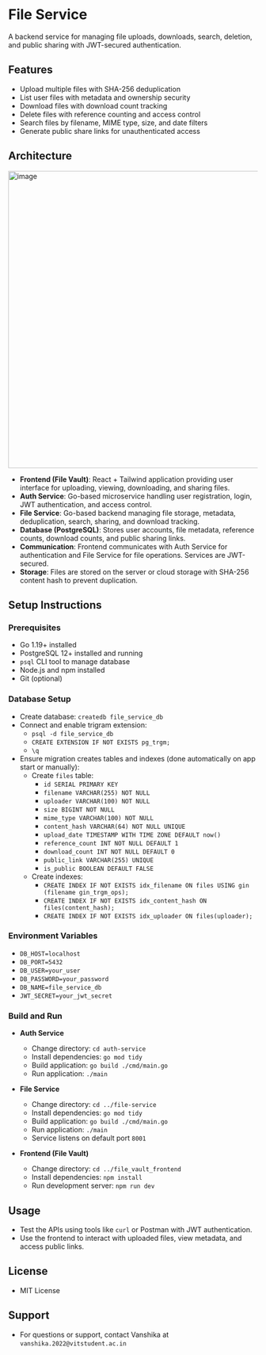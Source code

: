 # File Service

A backend service for managing file uploads, downloads, search, deletion, and public sharing with JWT-secured authentication.

## Features

- Upload multiple files with SHA-256 deduplication
- List user files with metadata and ownership security
- Download files with download count tracking
- Delete files with reference counting and access control
- Search files by filename, MIME type, size, and date filters
- Generate public share links for unauthenticated access

## Architecture

<img width="600" height="600" alt="image" src="https://github.com/user-attachments/assets/2320946a-1243-4cd7-8917-aadc8d8ca404" />


- **Frontend (File Vault)**: React + Tailwind application providing user interface for uploading, viewing, downloading, and sharing files.
- **Auth Service**: Go-based microservice handling user registration, login, JWT authentication, and access control.
- **File Service**: Go-based backend managing file storage, metadata, deduplication, search, sharing, and download tracking.
- **Database (PostgreSQL)**: Stores user accounts, file metadata, reference counts, download counts, and public sharing links.
- **Communication**: Frontend communicates with Auth Service for authentication and File Service for file operations. Services are JWT-secured.
- **Storage**: Files are stored on the server or cloud storage with SHA-256 content hash to prevent duplication.

## Setup Instructions

### Prerequisites

- Go 1.19+ installed
- PostgreSQL 12+ installed and running
- `psql` CLI tool to manage database
- Node.js and npm installed
- Git (optional)

### Database Setup

- Create database: `createdb file_service_db`
- Connect and enable trigram extension:
  - `psql -d file_service_db`
  - `CREATE EXTENSION IF NOT EXISTS pg_trgm;`
  - `\q`
- Ensure migration creates tables and indexes (done automatically on app start or manually):
  - Create `files` table:
    - `id SERIAL PRIMARY KEY`
    - `filename VARCHAR(255) NOT NULL`
    - `uploader VARCHAR(100) NOT NULL`
    - `size BIGINT NOT NULL`
    - `mime_type VARCHAR(100) NOT NULL`
    - `content_hash VARCHAR(64) NOT NULL UNIQUE`
    - `upload_date TIMESTAMP WITH TIME ZONE DEFAULT now()`
    - `reference_count INT NOT NULL DEFAULT 1`
    - `download_count INT NOT NULL DEFAULT 0`
    - `public_link VARCHAR(255) UNIQUE`
    - `is_public BOOLEAN DEFAULT FALSE`
  - Create indexes:
    - `CREATE INDEX IF NOT EXISTS idx_filename ON files USING gin (filename gin_trgm_ops);`
    - `CREATE INDEX IF NOT EXISTS idx_content_hash ON files(content_hash);`
    - `CREATE INDEX IF NOT EXISTS idx_uploader ON files(uploader);`

### Environment Variables

- `DB_HOST=localhost`
- `DB_PORT=5432`
- `DB_USER=your_user`
- `DB_PASSWORD=your_password`
- `DB_NAME=file_service_db`
- `JWT_SECRET=your_jwt_secret`

### Build and Run

- **Auth Service**
  - Change directory: `cd auth-service`
  - Install dependencies: `go mod tidy`
  - Build application: `go build ./cmd/main.go`
  - Run application: `./main`

- **File Service**
  - Change directory: `cd ../file-service`
  - Install dependencies: `go mod tidy`
  - Build application: `go build ./cmd/main.go`
  - Run application: `./main`
  - Service listens on default port `8001`

- **Frontend (File Vault)**
  - Change directory: `cd ../file_vault_frontend`
  - Install dependencies: `npm install`
  - Run development server: `npm run dev`

## Usage

- Test the APIs using tools like `curl` or Postman with JWT authentication.
- Use the frontend to interact with uploaded files, view metadata, and access public links.

## License

- MIT License

## Support

- For questions or support, contact Vanshika at `vanshika.2022@vitstudent.ac.in`
